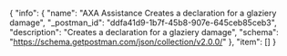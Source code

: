 {
  "info": {
    "name": "AXA Assistance Creates a declaration for a glaziery damage",
    "_postman_id": "ddfa41d9-1b7f-45b8-907e-645ceb85ceb3",
    "description": "Creates a declaration for a glaziery damage",
    "schema": "https://schema.getpostman.com/json/collection/v2.0.0/"
  },
  "item": []
}